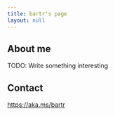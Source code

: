 ```yaml
---
title: bartr's page
layout: null
---
```


## About me

TODO: Write something interesting

## Contact
<https://aka.ms/bartr>
